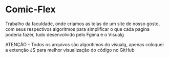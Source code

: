 # Comic-Flex
Trabalho da faculdade, onde criamos as telas de um site de nosso gosto, com seus respectivos algoritmos para simplificar o que cada pagina poderia fazer, tudo desenvolvido pelo Fgima e o Visualg


ATENÇÃO - Todos os arquivos são algoritimos do visualg, apenas coloquei a extenção JS para melhor visualização do código no GitHub
